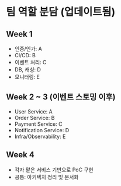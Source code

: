 # 팀 역할 분담 (업데이트됨)

## Week 1
- 인증/인가: A
- CI/CD: B
- 이벤트 처리: C
- DB, 캐싱: D
- 모니터링: E

## Week 2 ~ 3 (이벤트 스토밍 이후)
- User Service: A
- Order Service: B
- Payment Service: C
- Notification Service: D
- Infra/Observability: E

## Week 4
- 각자 맡은 서비스 기반으로 PoC 구현
- 공통: 아키텍처 정리 및 문서화
